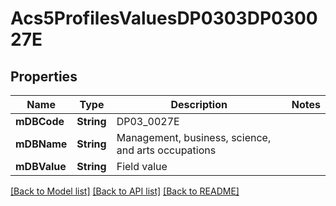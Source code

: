 # Acs5ProfilesValuesDP0303DP030027E

## Properties
Name | Type | Description | Notes
------------ | ------------- | ------------- | -------------
**mDBCode** | **String** | DP03_0027E | 
**mDBName** | **String** | Management, business, science, and arts occupations | 
**mDBValue** | **String** | Field value | 

[[Back to Model list]](../README.md#documentation-for-models) [[Back to API list]](../README.md#documentation-for-api-endpoints) [[Back to README]](../README.md)


